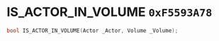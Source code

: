 # IS_ACTOR_IN_VOLUME `0xF5593A78`

```cpp
bool IS_ACTOR_IN_VOLUME(Actor _Actor, Volume _Volume);
```